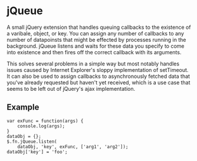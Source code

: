 jQueue
======

A small jQuery extension that handles queuing callbacks to the existence of a varibale, object, or key. You can assign any number of callbacks to any number of datapoinsts that might be effected by processes running in the background. jQueue listens and waits for these data you specify to come into existence and then fires off the correct callback with its arguments.

This solves several problems in a simple way but most notably handles issues caused by Internet Explorer's sloppy implementation of setTimeout. It can also be used to assign callbacks to asynchronously fetched data that you've already requested but haven't yet received, which is a use case that seems to be left out of jQuery's ajax implementation.

Example
-------

    var exFunc = function(args) {
        console.log(args);
    }
    dataObj = {};
    $.fn.jQueue.listen(
        dataObj, 'key', exFunc, ['arg1', 'arg2']);
    dataObj['key'] = 'foo';
